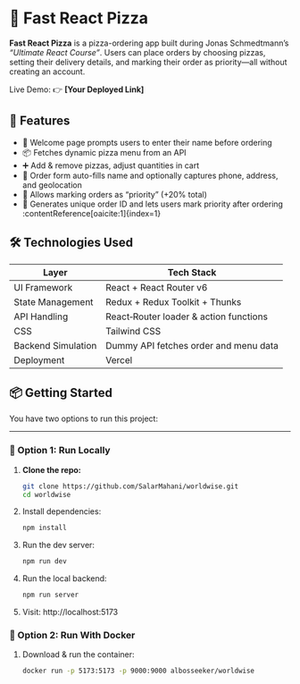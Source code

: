# 🍕 Fast React Pizza

**Fast React Pizza** is a pizza-ordering app built during Jonas Schmedtmann’s *“Ultimate React Course”*. Users can place orders by choosing pizzas, setting their delivery details, and marking their order as priority—all without creating an account.

Live Demo: 👉 **[Your Deployed Link]**

## 🚀 Features

- 🎯 Welcome page prompts users to enter their name before ordering
- 📦 Fetches dynamic pizza menu from an API
- ➕ Add & remove pizzas, adjust quantities in cart
- 📝 Order form auto-fills name and optionally captures phone, address, and geolocation
- 🚨 Allows marking orders as “priority” (+20% total)
- 🔁 Generates unique order ID and lets users mark priority after ordering :contentReference[oaicite:1]{index=1}

## 🛠️ Technologies Used

| Layer              | Tech Stack                                |
|--------------------|--------------------------------------------|
| UI Framework       | React + React Router v6                    |
| State Management   | Redux + Redux Toolkit + Thunks             |
| API Handling       | React‑Router loader & action functions     |
| CSS                | Tailwind CSS                               |
| Backend Simulation | Dummy API fetches order and menu data      |
| Deployment         | Vercel                                     |


## 📦 Getting Started

You have two options to run this project:

---

### 🔧 Option 1: Run Locally 

1. **Clone the repo:**
   ```bash
   git clone https://github.com/SalarMahani/worldwise.git
   cd worldwise
   
2. Install dependencies:
   ```bash
   npm install
   
3. Run the dev server:
   ```bash
   npm run dev
   
4. Run the local backend:
   ```bash
   npm run server
   
5. Visit: http://localhost:5173


### 🔧 Option 2: Run With Docker

1. Download & run the container:
   ```bash
   docker run -p 5173:5173 -p 9000:9000 albosseeker/worldwise
